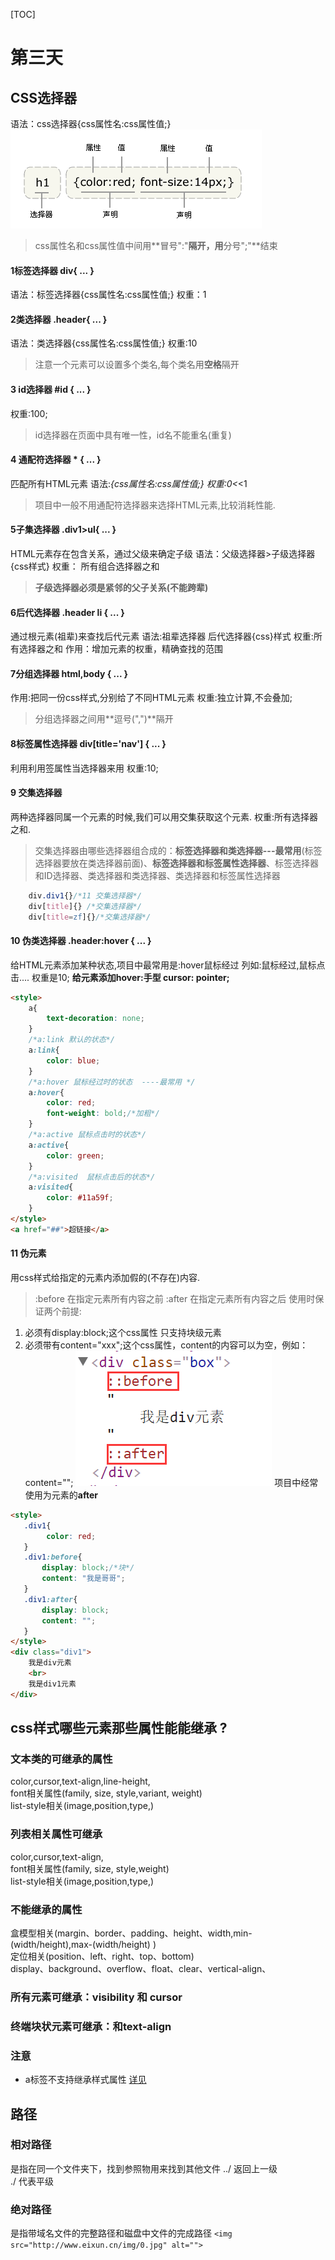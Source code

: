 [TOC]
# 第三天
## CSS选择器
语法：css选择器{css属性名:css属性值;}
![Alt text](./image/bq.png)
> css属性名和css属性值中间用**冒号":"**隔开，用**分号";"**结束
#### 1标签选择器 div{ ... }
语法：标签选择器{css属性名:css属性值;}
权重：1
#### 2类选择器 .header{ ... }
语法：类选择器{css属性名:css属性值;}
权重:10
> 注意一个元素可以设置多个类名,每个类名用**空格**隔开

#### 3 id选择器 #id { ... }
权重:100;
> id选择器在页面中具有唯一性，id名不能重名(重复)


#### 4 通配符选择器 * { ... }
匹配所有HTML元素
语法:*{css属性名:css属性值;}
权重:0<*<1
> 项目中一般不用通配符选择器来选择HTML元素,比较消耗性能.

#### 5子集选择器  .div1>ul{ ... }
HTML元素存在包含关系，通过父级来确定子级
语法：父级选择器>子级选择器{css样式}
权重： 所有组合选择器之和
> **子级选择器必须是紧邻的父子关系(不能跨辈)**

#### 6后代选择器 .header li { ... }
通过根元素(祖辈)来查找后代元素
语法:祖辈选择器  后代选择器{css}样式
权重:所有选择器之和
作用：增加元素的权重，精确查找的范围

#### 7分组选择器 html,body { ... }
作用:把同一份css样式,分别给了不同HTML元素
权重:独立计算,不会叠加;
> 分组选择器之间用**逗号(",")**隔开

#### 8标签属性选择器  div[title='nav'] { ... }
利用利用签属性当选择器来用
权重:10;

#### 9 交集选择器
两种选择器同属一个元素的时候,我们可以用交集获取这个元素.
权重:所有选择器之和.
> 交集选择器由哪些选择器组合成的：**标签选择器和类选择器---最常用**(标签选择器要放在类选择器前面)、**标签选择器和标签属性选择器**、标签选择器和ID选择器、类选择器和类选择器、类选择器和标签属性选择器
```css
    div.div1{}/*11 交集选择器*/
    div[title]{} /*交集选择器*/
    div[title=zf]{}/*交集选择器*/
```
#### 10 伪类选择器 .header:hover { ... }
给HTML元素添加某种状态,项目中最常用是:hover鼠标经过
列如:鼠标经过,鼠标点击....
权重是10;
**给元素添加hover:手型 cursor: pointer;**
```html
<style>
    a{
        text-decoration: none;
    }
    /*a:link 默认的状态*/
    a:link{
        color: blue;
    }
    /*a:hover 鼠标经过时的状态  ----最常用 */
    a:hover{
        color: red;
        font-weight: bold;/*加粗*/
    }
    /*a:active 鼠标点击时的状态*/
    a:active{
        color: green;
    }
    /*a:visited  鼠标点击后的状态*/
    a:visited{
        color: #11a59f;
    }
</style>
<a href="##">超链接</a>
```

#### 11 伪元素 
用css样式给指定的元素内添加假的(不存在)内容.
> :before 在指定元素所有内容之前
> :after 在指定元素所有内容之后
使用时保证两个前提:
1. 必须有display:block;这个css属性 只支持块级元素
 2. 必须带有content="xxx";这个css属性，content的内容可以为空，例如：content="";
![伪元素](./image/3.png)
项目中经常使用为元素的**after**
```html
<style>
   .div1{
        color: red;
   }
   .div1:before{
       display: block;/*块*/
       content: "我是哥哥";   
   }
   .div1:after{
       display: block;
       content: "";  
   }
</style>
<div class="div1">
    我是div元素
    <br>
    我是div1元素
</div>
```

## css样式哪些元素那些属性能能继承 ?
### 文本类的可继承的属性
color,cursor,text-align,line-height,    
font相关属性(family, size, style,variant, weight)   
list-style相关(image,position,type,)  

### 列表相关属性可继承
color,cursor,text-align,  
font相关属性(family, size, style,weight)   
list-style相关(image,position,type,)  

 ### 不能继承的属性
盒模型相关(margin、border、padding、height、width,min-(width/height),max-(width/height) )    
定位相关(position、left、right、top、bottom)  
display、background、overflow、float、clear、vertical-align、   
### 所有元素可继承：visibility 和 cursor

### 终端块状元素可继承：和text-align
### 注意
* a标签不支持继承样式属性
[详见](http://www.zhufengpeixun.cn/qianduanjishuziliao/qianduanCSSziliao/2016-07-24/530.html)


## 路径
### 相对路径
是指在同一个文件夹下，找到参照物用来找到其他文件
../ 返回上一级  
./  代表平级

### 绝对路径
是指带域名文件的完整路径和磁盘中文件的完成路径
`<img src="http://www.eixun.cn/img/0.jpg" alt="">`
